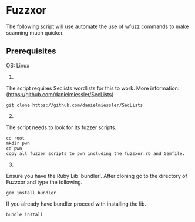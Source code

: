 # Fuzzxor

The following script will use automate the use of wfuzz commands to make scanning much quicker.

## Prerequisites

OS: Linux

1.
The script requires Seclists wordlists for this to work. More information: (https://github.com/danielmiessler/SecLists)
```
git clone https://github.com/danielmiessler/SecLists
```
2.
The script needs to look for its fuzzer scripts.
```
cd root
mkdir pwn
cd pwn
copy all fuzzer scripts to pwn including the fuzzxor.rb and Gemfile.
```

3.
Ensure you have the Ruby Lib 'bundler'. After cloning go to the directory of Fuzzxor and type the following.
```
gem install bundler
```
If you already have bundler proceed with installing the lib.
```
bundle install
```
